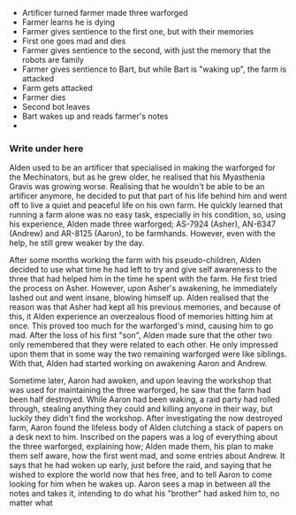 - Artificer turned farmer made three warforged
- Farmer learns he is dying
- Farmer gives sentience to the first one, but with their memories
- First one goes mad and dies
- Farmer gives sentience to the second, with just the memory that the robots are family
- Farmer gives sentience to Bart, but while Bart is "waking up", the farm is attacked
- Farm gets attacked
- Farmer dies
- Second bot leaves
- Bart wakes up and reads farmer's notes
- 

### Write under here
Alden used to be an artificer that specialised in making the warforged for the Mechinators, but as he grew older, he realised that his Myasthenia Gravis was growing worse. Realising that he wouldn't be able to be an artificer anymore, he decided to put that part of his life behind him and went off to live a quiet and peaceful life on his own farm. He quickly learned that running a farm alone was no easy task, especially in his condition, so, using his experience, Alden made three warforged; AS-7924 (Asher), AN-6347 (Andrew) and AR-8125 (Aaron), to be farmhands. However, even with the help, he still grew weaker by the day.

After some months working the farm with his pseudo-children, Alden decided to use what time he had left to try and give self awareness to the three that had helped him in the time he spent with the farm. He first tried the process on Asher. However, upon Asher's awakening, he immediately lashed out and went insane, blowing himself up. Alden realised that the reason was that Asher had kept all his previous memories, and because of this, it Alden experience an overzealous flood of memories hitting him at once. This proved too much for the warforged's mind, causing him to go mad. After the loss of his first "son", Alden made sure that the other two only remembered that they were related to each other. He only impressed upon them that in some way the two remaining warforged were like siblings. With that, Alden had started working on awakening Aaron and Andrew.

Sometime later, Aaron had awoken, and upon leaving the workshop that was used for maintaining the three warforged, he saw that the farm had been half destroyed. While Aaron had been waking, a raid party had rolled through, stealing anything they could and killing anyone in their way, but luckily they didn't find the workshop. After investigating the now destroyed farm, Aaron found the lifeless body of Alden clutching a stack of papers on a desk next to him. Inscribed on the papers was a log of everything about the three warforged, explaining how; Alden made them, his plan to make them self aware, how the first went mad, and some entries about Andrew. It says that he had woken up early, just before the raid, and saying that he wished to explore the world now that hes free, and to tell Aaron to come looking for him when he wakes up. Aaron sees a map in between all the notes and takes it, intending to do what his "brother" had asked him to, no matter what
